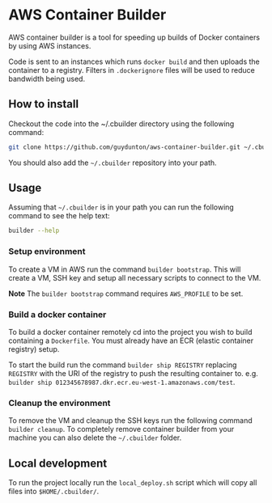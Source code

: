 # AWS Container Builder

AWS container builder is a tool for speeding up builds of Docker containers by using AWS instances.

Code is sent to an instances which runs `docker build` and then uploads the container to a registry. Filters in `.dockerignore` files will be used to reduce bandwidth being used.

## How to install

Checkout the code into the ~/.cbuilder directory using the following command:

```bash
git clone https://github.com/guydunton/aws-container-builder.git ~/.cbuilder
```

You should also add the `~/.cbuilder` repository into your path.

## Usage

Assuming that `~/.cbuilder` is in your path you can run the following command to see the help text:

```bash
builder --help
```

### Setup environment

To create a VM in AWS run the command `builder bootstrap`. This will create a VM, SSH key and setup all necessary scripts to connect to the VM.

**Note** The `builder bootstrap` command requires `AWS_PROFILE` to be set.

### Build a docker container

To build a docker container remotely cd into the project you wish to build containing a `Dockerfile`. You must already have an ECR (elastic container registry) setup.

To start the build run the command `builder ship REGISTRY` replacing `REGISTRY` with the URI of the registry to push the resulting container to. e.g. `builder ship 012345678987.dkr.ecr.eu-west-1.amazonaws.com/test`.

### Cleanup the environment

To remove the VM and cleanup the SSH keys run the following command `builder cleanup`. To completely remove container builder from your machine you can also delete the `~/.cbuilder` folder.

## Local development

To run the project locally run the `local_deploy.sh` script which will copy all files into `$HOME/.cbuilder/`.
